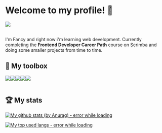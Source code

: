 # Welcome to my profile! 👋
<div style="display: flex;">
  <img src="https://img.shields.io/badge/DISCORD-Fancy_Baguette_5955-2b6fcb?style=for-the-badge&logo=discord">
</div><br>

I'm Fancy and right now i'm learning web development. Currently completing the **Frontend Developer Career Path** course on Scrimba and doing some smaller projects from time to time.

## 🧰 My toolbox
<div style="display: flex;">
  <img src="https://img.shields.io/badge/Language-JS-4E944F?style=for-the-badge&logo=javascript">
  <img src="https://img.shields.io/badge/Language-HTML-4E944F?style=for-the-badge&logo=html5">
  <img src="https://img.shields.io/badge/Language-CSS-4E944F?style=for-the-badge&logo=css3"><br>
  <img src="https://img.shields.io/badge/OS-Windows-4E944F?style=for-the-badge&logo=windows">
  <img src="https://img.shields.io/badge/IDE-Visual_Studio_Code-4E944F?style=for-the-badge&logo=visualstudiocode">
<!--   <img src="https://img.shields.io/badge/FRAMEWORK-React-4E944F?style=for-the-badge&logo=react">
  <img src="https://img.shields.io/badge/FRAMEWORK-Vue-4E944F?style=for-the-badge&logo=vuedotjs"> -->
</div>

<br>

## 🏆 My stats

[![My github stats (by Anurag) - error while loading](https://github-readme-stats.vercel.app/api?username=FancyBaguette&show_icons=true&hide_title=true&bg_color=191A19&text_color=f3f3f3&icon_color=4E944F&border_color=252625)](https://github.com/anuraghazra/github-readme-stats)

[![My top used langs - error while loading](https://github-readme-stats.vercel.app/api/top-langs/?username=FancyBaguette&layout=compact&bg_color=191A19&text_color=f3f3f3&icon_color=4E944F&border_color=252625&title_color=4E944F)](https://github.com/anuraghazra/github-readme-stats)

<!-- <p align=center>
<a align=center href="https://github.com/anuraghazra/github-readme-stats">
  <img align="center" src="https://github-readme-stats.vercel.app/api?username=FancyBaguette&theme=react&show_icons=true&hide_title=true&env=PAT_1" />
</a>
</p>

<p align=center>
<a align=center href="https://github.com/anuraghazra/github-readme-stats">
  <img align="center" src="https://github-readme-stats.vercel.app/api/top-langs/?username=FancyBaguette&layout=compact&theme=react&env=PAT_1" />
</a>
</p> -->
